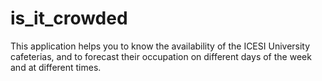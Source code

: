 # is_it_crowded

This application helps you to know the availability of the ICESI University cafeterias, and to forecast their occupation on different days of the week and at different times.
